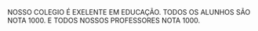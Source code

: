 <!DOCTYPE html>
<html>
<head>
    <meta charset="UTF-8" />
    <title>1B CCM TEOTON</title>
</head>
NOSSO COLEGIO É EXELENTE EM EDUCAÇÃO. TODOS OS ALUNHOS SÃO NOTA 1000. E TODOS NOSSOS PROFESSORES NOTA 1000.
<body>
    
</body>
</html>

